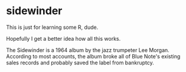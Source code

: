 # sidewinder

This is just for learning some R, dude.

Hopefully I get a better idea how all this works.

The Sidewinder is a 1964 album by the jazz trumpeter Lee Morgan. According to most accounts, the album broke all of Blue Note's existing sales records and probably saved the label from bankruptcy.